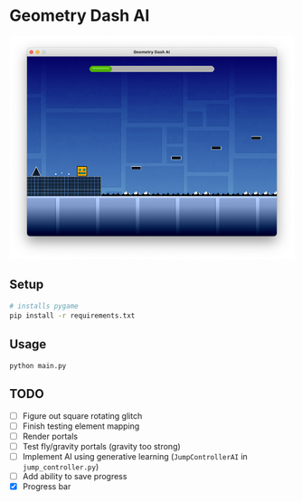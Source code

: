 # Geometry Dash AI

![](assets/demo.png)

## Setup

```sh
# installs pygame
pip install -r requirements.txt
```

## Usage

```sh
python main.py
```

## TODO

- [ ] Figure out square rotating glitch
- [ ] Finish testing element mapping
- [ ] Render portals
- [ ] Test fly/gravity portals (gravity too strong)
- [ ] Implement AI using generative learning (`JumpControllerAI` in `jump_controller.py`)
- [ ] Add ability to save progress
- [x] Progress bar